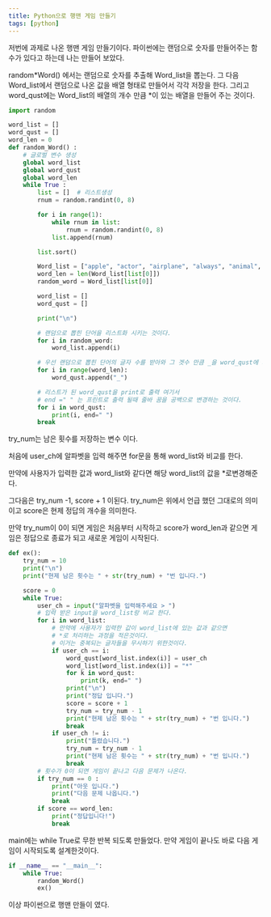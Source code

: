 ```yaml
---
title: Python으로 행맨 게임 만들기
tags: [python]
---
```


저번에 과제로 나온 행맨 게임 만들기이다.
파이썬에는 랜덤으로 숫자를 만들어주는 함수가 있다고 하는데 나는 만들어 보았다.

random*Word() 에서는 랜덤으로 숫자를 추출해 Word_list을 뽑는다.
그 다음 Word_list에서 랜덤으로 나온 값을 배열 형태로 만들어서 각각 저장을 한다.
그리고 word_qust에는 Word_list의 배열의 개수 만큼 *이 있는 배열을 만들어 주는 것이다.

```python
import random

word_list = []
word_qust = []
word_len = 0
def random_Word() :
    # 글로벌 변수 생성
    global word_list
    global word_qust
    global word_len
    while True :
        list = []  # 리스트생성
        rnum = random.randint(0, 8)

        for i in range(1):
            while rnum in list:
                rnum = random.randint(0, 8)
            list.append(rnum)

        list.sort()

        Word_list = ["apple", "actor", "airplane", "always", "animal", "angry", "arrive", "autumm", "baby", "maplestory"]
        word_len = len(Word_list[list[0]])
        random_word = Word_list[list[0]]

        word_list = []
        word_qust = []

        print("\n")

        # 랜덤으로 뽑힌 단어을 리스트화 시키는 것이다.
        for i in random_word:
            word_list.append(i)

        # 우선 랜덤으로 뽑힌 단어의 글자 수를 받아와 그 겟수 만큼 _을 word_qust에 저장
        for i in range(word_len):
            word_qust.append("_")

        # 리스트가 된 word_qust을 print로 출력 여기서
        # end =" " 는 프린트로 출력 될때 줄바 꿈을 공백으로 변경하는 것이다.
        for i in word_qust:
            print(i, end=" ")
        break
```

try_num는 남은 횟수를 저장하는 변수 이다.

처음에 user_ch에 알파벳을 입력 해주면
for문을 통해 word_list와 비교를 한다.

만약에 사용자가 입력한 값과 word_list와 같다면
해당 word_list의 값을 \*로변경해준다.

그다음은 try_num -1, score + 1 이된다.
try_num은 위에서 언급 했던 그대로의 의미 이고 score은 현제 정답의 개수을 의미한다.

만약 try_num이 0이 되면 게임은 처음부터 시작하고
score가 word_len과 같으면 게임은 정답으로 종료가 되고 새로운 게임이 시작된다.

```python
def ex():
    try_num = 10
    print("\n")
    print("현제 남은 횟수는 " + str(try_num) + "번 입니다.")

    score = 0
    while True:
        user_ch = input("알파벳을 입력해주세요 > ")
        # 입력 받은 input을 word_list랑 비교 한다.
        for i in word_list:
            # 만약에 사용자가 입력한 값이 word_list에 있는 값과 같으면
            # *로 처리하는 과정을 적은것이다.
            # 이거는 중복되는 글자들을 무시하기 위한것이다.
            if user_ch == i:
                word_qust[word_list.index(i)] = user_ch
                word_list[word_list.index(i)] = "*"
                for k in word_qust:
                    print(k, end=" ")
                print("\n")
                print("정답 입니다.")
                score = score + 1
                try_num = try_num - 1
                print("현제 남은 횟수는 " + str(try_num) + "번 입니다.")
                break
            if user_ch != i:
                print("틀렸습니다.")
                try_num = try_num - 1
                print("현제 남은 횟수는 " + str(try_num) + "번 입니다.")
                break
        # 횟수가 0이 되면 게임이 끝나고 다음 문제가 나온다.
        if try_num == 0 :
            print("아웃 입니다.")
            print("다음 문제 나옵니다.")
            break
        if score == word_len:
            print("정답입니다!")
            break
```

main에는 while True로 무한 반복 되도록 만들었다.
만약 게임이 끝나도 바로 다음 게임이 시작되도록 설계한것이다.

```python
if __name__ == "__main__":
    while True:
        random_Word()
        ex()
```

이상 파이썬으로 행맨 만들이 였다.
